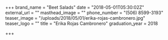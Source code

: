 +++
brand_name = "Beet Salads"
date = "2018-05-01T05:30:02Z"
external_url = ""
masthead_image = ""
phone_number = "(506) 8599-3193"
teaser_image = "/uploads/2018/05/01/erika-rojas-cambronero.jpg"
teaser_logo = ""
title = "Erika Rojas Cambronero"
graduation_year = 2018

+++
